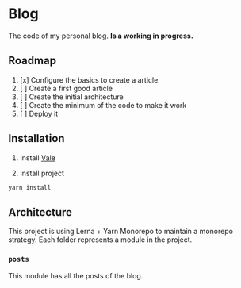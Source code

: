# Blog

The code of my personal blog. **Is a working in progress.**

## Roadmap

1. [x] Configure the basics to create a article
2. [ ] Create a first good article
3. [ ] Create the initial architecture
4. [ ] Create the minimum of the code to make it work
5. [ ] Deploy it

## Installation

1. Install [Vale](https://docs.errata.ai/vale/install)

2. Install project
```bash
yarn install
```

## Architecture

This project is using Lerna + Yarn Monorepo to maintain a monorepo strategy.
Each folder represents a module in the project. 

### `posts`
This module has all the posts of the blog.